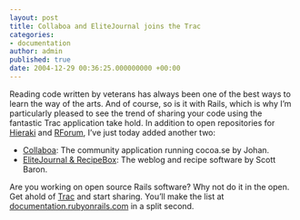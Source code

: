 ```yaml
---
layout: post
title: Collaboa and EliteJournal joins the Trac
categories:
- documentation
author: admin
published: true
date: 2004-12-29 00:36:25.000000000 +00:00
---
```

<p>Reading code written by veterans has always been one of the best ways to learn the way of the arts. And of course, so is it with Rails, which is why I&#8217;m particularly pleased to see the trend of sharing your code using the fantastic Trac application take hold. In addition to open repositories for <a href="http://hieraki.leetsoft.com/">Hieraki</a> and <a href="http://rforum.andreas-s.net/trac">RForum</a>, I&#8217;ve just today added another two:</p>
<ul>
	<li><a href="http://collaboa.cocoa.se/trac">Collaboa</a>: The community application running cocoa.se by Johan.</li>
	<li><a href="http://trac.elitists.net/">EliteJournal &amp; RecipeBox</a>: The weblog and recipe software by Scott Baron.</li>
</ul>
<p>Are you working on open source Rails software? Why not do it in the open. Get ahold of <a href="http://www.edgewall.com/trac/">Trac</a> and start sharing. You&#8217;ll make the list at <a href="http://documentation.rubyonrails.com">documentation.rubyonrails.com</a> in a split second.</p>